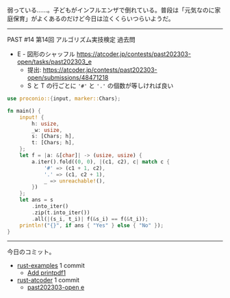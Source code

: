 弱っている……。子どもがインフルエンザで倒れている。普段は「元気なのに家庭保育」がよくあるのだけど今日は泣くくらいつらいようだ。

---

PAST #14 第14回 アルゴリズム実技検定 過去問

- E - 図形のシャッフル
  <https://atcoder.jp/contests/past202303-open/tasks/past202303_e>
  - 提出: <https://atcoder.jp/contests/past202303-open/submissions/48471218>
  - S と T の行ごとに `'#'` と `'.'` の個数が等しければ良い

```rust
use proconio::{input, marker::Chars};

fn main() {
    input! {
        h: usize,
        _w: usize,
        s: [Chars; h],
        t: [Chars; h],
    };
    let f = |a: &[char]| -> (usize, usize) {
        a.iter().fold((0, 0), |(c1, c2), c| match c {
            '#' => (c1 + 1, c2),
            '.' => (c1, c2 + 1),
            _ => unreachable!(),
        })
    };
    let ans = s
        .into_iter()
        .zip(t.into_iter())
        .all(|(s_i, t_i)| f(&s_i) == f(&t_i));
    println!("{}", if ans { "Yes" } else { "No" });
}
```

---

今日のコミット。

- [rust-examples](https://github.com/bouzuya/rust-examples) 1 commit
  - [Add printpdf1](https://github.com/bouzuya/rust-examples/commit/d436fb773f7c0049aeeee47781e99d7278fc72ad)
- [rust-atcoder](https://github.com/bouzuya/rust-atcoder) 1 commit
  - [past202303-open e](https://github.com/bouzuya/rust-atcoder/commit/e0d265dd5b373071dfe7405e4269a6a2b949e0d8)
